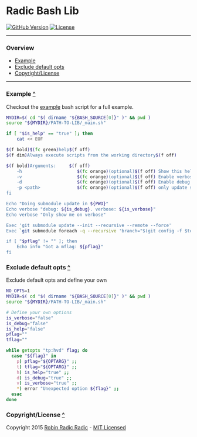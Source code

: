<a name="top"></a>Radic Bash Lib
======================


[![GitHub Version](https://img.shields.io/github/tag/robinradic/radic-bash-lib.svg?style=flat-square&label=version)](http://badge.fury.io/gh/robinradic%2Fradic-bash-lib)
[![License](http://img.shields.io/badge/license-MIT-ff69b4.svg?style=flat-square)](http://radic.mit-license.org)
  
-----------
  
### Overview

- [Example](#example)
- [Exclude default opts](#exclude-default-opts)
- [Copyright/License](#copyright-license)
  
-----------
  
<a name="example"></a>
### Example [^](#top)
Checkout the [example](example.sh) bash script for a full example.
  
```sh
MYDIR=$( cd "$( dirname "${BASH_SOURCE[0]}" )" && pwd )
source "${MYDIR}/PATH-TO-LIB/_main.sh"

if [ "$is_help" == "true" ]; then
    cat << EOF

$(f bold)$(fc green)help$(f off)
$(f dim)Always execute scripts from the working directory$(f off)

$(f bold)Arguments:     $(f off)
    -h                     $(fc orange)(optional)$(f off) Show this help overview
    -v                     $(fc orange)(optional)$(f off) Enable verbose output
    -d                     $(fc orange)(optional)$(f off) Enable debug output
    -p <path>              $(fc orange)(optional)$(f off) only update specified submodule <path>
fi

Echo "Doing submodule update in ${PWD}"
Echo verbose "debug: ${is_debug}. verbose: ${is_verbose}"
Echo verbose "Only show me on verbose"

Exec 'git submodule update --init --recursive --remote --force'
Exec `git submodule foreach -q --recursive 'branch="$(git config -f $toplevel/.gitmodules submodule.$name.branch)" && git fetch --all > /dev/null 2>&1  && git checkout $branch  > /dev/null 2>&1 && git pull  > /dev/null 2>&1'`

if [ "$pflag" != "" ]; then
    Echo info "Got a mflag: ${pflag}"
fi
```

<a name="exclude-default-opts"></a>
### Exclude default opts [^](#top)
Exclude default opts and define your own
  
```bash
NO_OPTS=1
MYDIR=$( cd "$( dirname "${BASH_SOURCE[0]}" )" && pwd )
source "${MYDIR}/PATH-TO-LIB/_main.sh"

# Define your own options
is_verbose="false"
is_debug="false"
is_help="false"
pflag=""
tflag=""

while getopts "tp:hvd" flag; do
  case "${flag}" in
    p) pflag="${OPTARG}" ;;
    t) tflag="${OPTARG}" ;;
    h) is_help="true" ;;
    d) is_debug="true" ;;
    v) is_verbose="true" ;;
    *) error "Unexpected option ${flag}" ;;
  esac
done

```
  
<a name="copyright-license"></a>
### Copyright/License [^](#top)
Copyright 2015 [Robin Radic Radic](https://github.com/robinradic) - [MIT Licensed](http://radic.mit-license.org)
